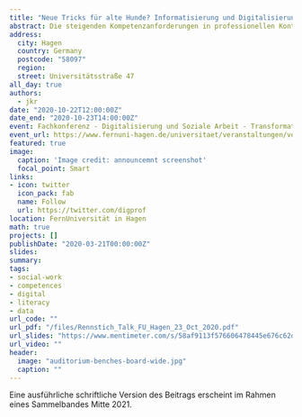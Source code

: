 ```yaml
---
title: "Neue Tricks für alte Hunde? Informatisierung und Digitalisierung als Herausforderung des notwendigen Kompetenzspektrums in Lehrvermittlung und Forschung"
abstract: Die steigenden Kompetenzanforderungen in professionellen Kontexten Sozialer Berufe stellt auch eine zunehmende Herausforderungen an Ausbildungsprofile und Lehre dar. Die alle Lebensbereiche verändernde Informatisierung sowie der Trend zu Digitalisierung vieler administrativer Prozesse, aber auch verstärkt in der interpersonalen Interaktion, manifestiert die Notwendigkeit des Erwerbs neuer Kompetenzen zur Ausbildung einer umfassenden Digitalen und Data Literacy, also dem verständigen Umgang mit Daten und deren Interpretation und anderer Digitalkompetenzen. Gerade in Sozialen Berufen ist es jedoch wichtig, Datenermittlung und -interpretation als umfassendes Konzept zu vermitteln. Diese Aufgabe stellt zum einen eine besondere Herausforderung an die Ausbildungsprofile der Hochschulen dar, zum anderen jedoch auch an die eigenen Kompetenzen Lehrender, sowie des wissenschaftlichen Nachwuchses. Dieser Beitrag stellt zuerst Optionen der Anpassung der Ausbildungsprofile Sozialer Berufe vor. Im nächsten Schritt werden dann die dafür notwendigen Kompetenzprofile der Wissensvermittelnden, sowie Voraussetzungen für eine erfolgreiche Kompetenzvermittlung in der Lehre kritisch beleuchtet. Dabei stehen veränderte methodische Kenntnisse, die Bewältigung ethischer Fragestellungen und immer zentraler die kritischer Reflexionskompetenz in einer von Digitalisierung veränderten sozialen Wirklichkeit und vom digitalen Kapitalismus geprägten gesellschaftlichen Gesamtkontext im Vordergrund.
address:
  city: Hagen
  country: Germany
  postcode: "58097"
  region:
  street: Universitätsstraße 47
all_day: true
authors:
  - jkr
date: "2020-10-22T12:00:00Z"
date_end: "2020-10-23T14:00:00Z"
event: Fachkonferenz - Digitalisierung und Soziale Arbeit - Transformationen, Beharrungen und Herausforderungen
event_url: https://www.fernuni-hagen.de/universitaet/veranstaltungen/ver-2020-10-22-digitalisierung-und-soziale-arbeit.shtml
featured: true
image:
  caption: 'Image credit: announcemnt screenshot'
  focal_point: Smart
links:
- icon: twitter
  icon_pack: fab
  name: Follow
  url: https://twitter.com/digprof
location: FernUniversität in Hagen
math: true
projects: []
publishDate: "2020-03-21T00:00:00Z"
slides:
summary:
tags:
- social-work
- competences
- digital
- literacy
- data
url_code: ""
url_pdf: "/files/Rennstich_Talk_FU_Hagen_23_Oct_2020.pdf"
url_slides: "https://www.mentimeter.com/s/58af9113f576606478445e676c62d6f4/be903903b09b"
url_video: ""
header:
  image: "auditorium-benches-board-wide.jpg"
  caption: ""
---
```


Eine ausführliche schriftliche Version des Beitrags erscheint im Rahmen eines Sammelbandes Mitte 2021.
